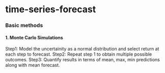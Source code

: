 # time-series-forecast

### Basic methods
#### 1. Monte Carlo Simulations

Step1: Model the uncertainity as a normal distribution and select return at each step to forecast.
Step2: Repeat step 1 to obtain multiple possible outcomes.
Step3: Quantify results in terms of mean, max, min predictions along with mean forecast.
